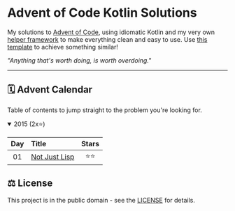 # Advent of Code Kotlin Solutions

My solutions to [Advent of Code](https://adventofcode.com/), using idiomatic Kotlin and my very own
[helper framework](https://github.com/Jadarma/advent-of-code-kotlin)
to make everything clean and easy to use.
Use [this template](https://github.com/Jadarma/advent-of-code-kotlin-template) to achieve something similar!

_"Anything that's worth doing, is worth overdoing."_

---

## 🗓 Advent Calendar

Table of contents to jump straight to the problem you're looking for.

<details open>
  <summary>2015 (2x⭐)</summary>

| Day | Title                                              | Stars |
|:---:|:---------------------------------------------------|:-----:|
| 01  | [Not Just Lisp](solutions/aockt/y2015/Y2015D01.kt) |  ⭐⭐   |

</details>

## ⚖ License

This project is in the public domain - see the [LICENSE](LICENSE.md) for details.
